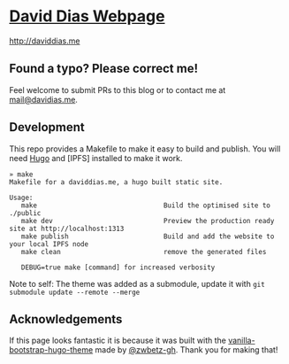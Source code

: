[David Dias Webpage](http://daviddias.me)
=========================================

http://daviddias.me

## Found a typo? Please correct me!

Feel welcome to submit PRs to this blog or to contact me at [mail@davidias.me](mailto:mail@daviddias.me).

## Development

This repo provides a Makefile to make it easy to build and publish. You will need [Hugo]() and [IPFS] installed to make it work.

```
» make
Makefile for a daviddias.me, a hugo built static site.

Usage:
   make                                Build the optimised site to ./public
   make dev                            Preview the production ready site at http://localhost:1313
   make publish                        Build and add the website to your local IPFS node
   make clean                          remove the generated files

   DEBUG=true make [command] for increased verbosity
```

Note to self: The theme was added as a submodule, update it with `git submodule update --remote --merge`

## Acknowledgements

If this page looks fantastic it is because it was built with the [vanilla-bootstrap-hugo-theme](https://github.com/zwbetz-gh/vanilla-bootstrap-hugo-theme) made by [@zwbetz-gh](https://github.com/zwbetz-gh). Thank you for making that!
